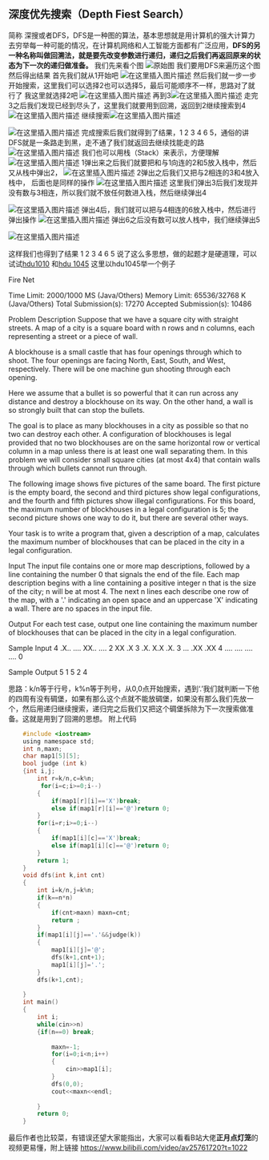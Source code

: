 ﻿## 深度优先搜索（Depth Fiest Search）
简称 深搜或者DFS，DFS是一种图的算法，基本思想就是用计算机的强大计算力去穷举每一种可能的情况，在计算机网络和人工智能方面都有广泛应用，**DFS的另一种名称叫做回溯法，就是要先改变参数进行递归，递归之后我们再返回原来的状态为下一次的递归做准备。**
我们先来看个图
![原始图](https://img-blog.csdnimg.cn/20190720155912354.jpg?x-oss-process=image/watermark,type_ZmFuZ3poZW5naGVpdGk,shadow_10,text_aHR0cHM6Ly9ibG9nLmNzZG4ubmV0L3dlaXhpbl80Mzg1OTE0OQ==,size_16,color_FFFFFF,t_70)
我们要用DFS来遍历这个图然后得出结果
首先我们就从1开始吧
![在这里插入图片描述](https://img-blog.csdnimg.cn/20190720162855925.png?x-oss-process=image/watermark,type_ZmFuZ3poZW5naGVpdGk,shadow_10,text_aHR0cHM6Ly9ibG9nLmNzZG4ubmV0L3dlaXhpbl80Mzg1OTE0OQ==,size_16,color_FFFFFF,t_70)
然后我们就一步一步开始搜索，这里我们可以选择2也可以选择5，最后可能顺序不一样，思路对了就行了
我这里就选择2吧
![在这里插入图片描述](https://img-blog.csdnimg.cn/20190720163547949.png?x-oss-process=image/watermark,type_ZmFuZ3poZW5naGVpdGk,shadow_10,text_aHR0cHM6Ly9ibG9nLmNzZG4ubmV0L3dlaXhpbl80Mzg1OTE0OQ==,size_16,color_FFFFFF,t_70)
再到3![在这里插入图片描述](https://img-blog.csdnimg.cn/20190720163719921.png?x-oss-process=image/watermark,type_ZmFuZ3poZW5naGVpdGk,shadow_10,text_aHR0cHM6Ly9ibG9nLmNzZG4ubmV0L3dlaXhpbl80Mzg1OTE0OQ==,size_16,color_FFFFFF,t_70)
走完3之后我们发现已经到尽头了，这里我们就要用到回溯，返回到2继续搜索到4![在这里插入图片描述](https://img-blog.csdnimg.cn/20190720164008775.png?x-oss-process=image/watermark,type_ZmFuZ3poZW5naGVpdGk,shadow_10,text_aHR0cHM6Ly9ibG9nLmNzZG4ubmV0L3dlaXhpbl80Mzg1OTE0OQ==,size_16,color_FFFFFF,t_70)
继续搜索![在这里插入图片描述](https://img-blog.csdnimg.cn/20190720164355481.png?x-oss-process=image/watermark,type_ZmFuZ3poZW5naGVpdGk,shadow_10,text_aHR0cHM6Ly9ibG9nLmNzZG4ubmV0L3dlaXhpbl80Mzg1OTE0OQ==,size_16,color_FFFFFF,t_70)

![在这里插入图片描述](https://img-blog.csdnimg.cn/20190720164546534.png?x-oss-process=image/watermark,type_ZmFuZ3poZW5naGVpdGk,shadow_10,text_aHR0cHM6Ly9ibG9nLmNzZG4ubmV0L3dlaXhpbl80Mzg1OTE0OQ==,size_16,color_FFFFFF,t_70)
完成搜索后我们就得到了结果，1 2 3 4 6 5，通俗的讲DFS就是一条路走到黑，走不通了我们就返回去继续找能走的路
![在这里插入图片描述](https://img-blog.csdnimg.cn/20190720194852949.png?x-oss-process=image/watermark,type_ZmFuZ3poZW5naGVpdGk,shadow_10,text_aHR0cHM6Ly9ibG9nLmNzZG4ubmV0L3dlaXhpbl80Mzg1OTE0OQ==,size_16,color_FFFFFF,t_70)
我们也可以用栈（Stack）来表示，方便理解
![在这里插入图片描述](https://img-blog.csdnimg.cn/20190720194606470.png?x-oss-process=image/watermark,type_ZmFuZ3poZW5naGVpdGk,shadow_10,text_aHR0cHM6Ly9ibG9nLmNzZG4ubmV0L3dlaXhpbl80Mzg1OTE0OQ==,size_16,color_FFFFFF,t_70)
1弹出来之后我们就要把和与1向连的2和5放入栈中，然后又从栈中弹出2，
![在这里插入图片描述](https://img-blog.csdnimg.cn/20190720195650502.png?x-oss-process=image/watermark,type_ZmFuZ3poZW5naGVpdGk,shadow_10,text_aHR0cHM6Ly9ibG9nLmNzZG4ubmV0L3dlaXhpbl80Mzg1OTE0OQ==,size_16,color_FFFFFF,t_70)
2弹出之后我们又把与2相连的3和4放入栈中，
后面也是同样的操作
![在这里插入图片描述](https://img-blog.csdnimg.cn/20190720200556430.png?x-oss-process=image/watermark,type_ZmFuZ3poZW5naGVpdGk,shadow_10,text_aHR0cHM6Ly9ibG9nLmNzZG4ubmV0L3dlaXhpbl80Mzg1OTE0OQ==,size_16,color_FFFFFF,t_70)
这里我们弹出3后我们发现并没有数与3相连，所以我们就不放任何数进入栈，然后继续弹出4

![在这里插入图片描述](https://img-blog.csdnimg.cn/20190720201255144.png?x-oss-process=image/watermark,type_ZmFuZ3poZW5naGVpdGk,shadow_10,text_aHR0cHM6Ly9ibG9nLmNzZG4ubmV0L3dlaXhpbl80Mzg1OTE0OQ==,size_16,color_FFFFFF,t_70)
弹出4后，我们就可以把与4相连的6放入栈中，然后进行弹出操作
![在这里插入图片描述](https://img-blog.csdnimg.cn/20190720201910879.png?x-oss-process=image/watermark,type_ZmFuZ3poZW5naGVpdGk,shadow_10,text_aHR0cHM6Ly9ibG9nLmNzZG4ubmV0L3dlaXhpbl80Mzg1OTE0OQ==,size_16,color_FFFFFF,t_70)
弹出6之后没有数可以放人栈中，我们继续弹出5

![在这里插入图片描述](https://img-blog.csdnimg.cn/20190720202740742.png?x-oss-process=image/watermark,type_ZmFuZ3poZW5naGVpdGk,shadow_10,text_aHR0cHM6Ly9ibG9nLmNzZG4ubmV0L3dlaXhpbl80Mzg1OTE0OQ==,size_16,color_FFFFFF,t_70)

这样我们也得到了结果 1 2 3 4 6 5
说了这么多思想，做的起题才是硬道理，可以试试[hdu1010](http://acm.hdu.edu.cn/showproblem.php?pid=1010) 和[hdu 1045](http://acm.hdu.edu.cn/showproblem.php?pid=1010) 这里以hdu1045举一个例子

Fire Net

Time Limit: 2000/1000 MS (Java/Others)    Memory Limit: 65536/32768 K (Java/Others)
Total Submission(s): 17270    Accepted Submission(s): 10486


Problem Description
Suppose that we have a square city with straight streets. A map of a city is a square board with n rows and n columns, each representing a street or a piece of wall. 

A blockhouse is a small castle that has four openings through which to shoot. The four openings are facing North, East, South, and West, respectively. There will be one machine gun shooting through each opening. 

Here we assume that a bullet is so powerful that it can run across any distance and destroy a blockhouse on its way. On the other hand, a wall is so strongly built that can stop the bullets. 

The goal is to place as many blockhouses in a city as possible so that no two can destroy each other. A configuration of blockhouses is legal provided that no two blockhouses are on the same horizontal row or vertical column in a map unless there is at least one wall separating them. In this problem we will consider small square cities (at most 4x4) that contain walls through which bullets cannot run through. 

The following image shows five pictures of the same board. The first picture is the empty board, the second and third pictures show legal configurations, and the fourth and fifth pictures show illegal configurations. For this board, the maximum number of blockhouses in a legal configuration is 5; the second picture shows one way to do it, but there are several other ways. 



Your task is to write a program that, given a description of a map, calculates the maximum number of blockhouses that can be placed in the city in a legal configuration. 
 

Input
The input file contains one or more map descriptions, followed by a line containing the number 0 that signals the end of the file. Each map description begins with a line containing a positive integer n that is the size of the city; n will be at most 4. The next n lines each describe one row of the map, with a '.' indicating an open space and an uppercase 'X' indicating a wall. There are no spaces in the input file. 
 

Output
For each test case, output one line containing the maximum number of blockhouses that can be placed in the city in a legal configuration.
 

Sample Input
4
.X..
....
XX..
....
2
XX
.X
3
.X.
X.X
.X.
3
...
.XX
.XX
4
....
....
....
....
0
 

Sample Output
5
1
5
2
4

思路：k/n等于行号，k%n等于列号，从0,0点开始搜索，遇到‘.’我们就判断一下他的四周有没有碉堡，如果有那么这个点就不能放碉堡，如果没有那么我们先放一个，然后用递归继续搜索，递归完之后我们又把这个碉堡拆除为下一次搜索做准备。这就是用到了回溯的思想。
附上代码
```c
    #include <iostream>
    using namespace std;
    int n,maxn;
    char map1[5][5];
    bool judge (int k)
    {int i,j;
    	int r=k/n,c=k%n;
    	 for(i=c;i>=0;i--)
        {
            if(map1[r][i]=='X')break;
            else if(map1[r][i]=='@')return 0;
        }
        for(i=r;i>=0;i--)
        {
            if(map1[i][c]=='X')break;
            else if(map1[i][c]=='@')return 0;
        }
        return 1;
    }
    void dfs(int k,int cnt)
    {
    	int i=k/n,j=k%n;
    	if(k==n*n)
    	{
    		if(cnt>maxn) maxn=cnt;
    		return ;
    	}
    	if(map1[i][j]=='.'&&judge(k))
    	{
    		map1[i][j]='@';
    		dfs(k+1,cnt+1);
    		map1[i][j]='.';
    	}
    	dfs(k+1,cnt);
    	
    }
    int main()
    {
    	int i;
    	while(cin>>n)
    	{if(n==0) break;
    		
    		maxn=-1;
    		for(i=0;i<n;i++)
    		{
    			cin>>map1[i];
    		}
    		dfs(0,0);
    		cout<<maxn<<endl;
    		
    	}
    	return 0;
    }
```
最后作者也比较菜，有错误还望大家能指出，大家可以看看B站大佬**正月点灯笼**的视频更易懂，附上链接
https://www.bilibili.com/video/av25761720?t=1022


